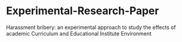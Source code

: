 # Experimental-Research-Paper
Harassment bribery: an experimental  approach to study the effects of academic  Curriculum and Educational Institute  Environment 
